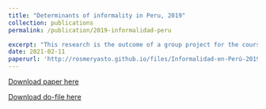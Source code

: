 ```yaml
---
title: "Determinants of informality in Peru, 2019"
collection: publications
permalink: /publication/2019-informalidad-peru

excerpt: "This research is the outcome of a group project for the course Activities in Economics 2. The objective is to analyze the determinants of informality in Peru and to identify the different impacts on the probability that a person is informal or not. For this purpose, the education, employment and income, income of the self-employed and summary modules of the 2019 ENAHO are used as a database. According to the main results, being a woman, being poor and not living in Metropolitan Lima increase the probability of being informal, and the age groups most likely to be informal are the youngest and the oldest (56 years and older). On the other hand, having more years of education, not working in a microenterprise or in the agricultural sector reduce the probability of being informal."
date: 2021-02-11
paperurl: 'http://rosmeryasto.github.io/files/Informalidad-en-Perú-2019.pdf'
---
```

[Download paper here](https://github.com/rosmeryasto/Activities_in_economics_2/blob/main/Informalidad-en-Per%C3%BA-2019.pdf)

[Download do-file here](https://github.com/rosmeryasto/Activities_in_economics_2/blob/main/Informalidad-en-Per%C3%BA.do)